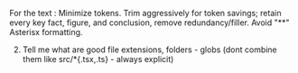 For the text <TEXT>: Minimize tokens. Trim aggressively for token savings; retain every key fact, figure, and conclusion, remove redundancy/filler. Avoid "**" Asterisx formatting.

2. Tell me what are good file extensions, folders - globs (dont combine them like src/*{.tsx,.ts} - always explicit)